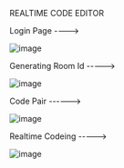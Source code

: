 REALTIME CODE EDITOR


Login Page ---->

![image](https://github.com/Tarezh/realtime-code-editor/assets/100041569/17583b59-59bd-4951-9e2b-0645e3cde8e6)

Generating Room Id ----->

![image](https://github.com/Tarezh/realtime-code-editor/assets/100041569/ed4d98dd-17d0-43bc-af58-0aa62d6b8df8)

Code Pair ------>

![image](https://github.com/Tarezh/realtime-code-editor/assets/100041569/d1724c89-cb1f-420a-b44a-ab9810a9417b)

Realtime Codeing ----->

![image](https://github.com/Tarezh/realtime-code-editor/assets/100041569/9dc70d59-56a7-46f5-af34-73379032b49c)

